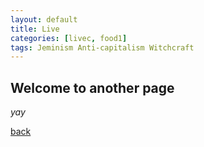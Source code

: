 ```yaml
---
layout: default
title: Live
categories: [livec, food1]
tags: Jeminism Anti-capitalism Witchcraft
---
```


## Welcome to another page

_yay_

[back](./)
